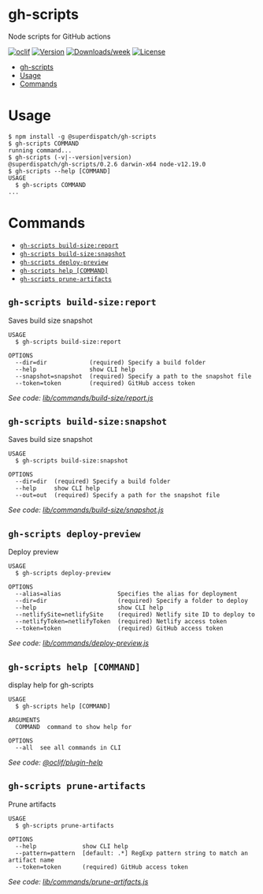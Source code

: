 # gh-scripts

Node scripts for GitHub actions

[![oclif](https://img.shields.io/badge/cli-oclif-brightgreen.svg)](https://oclif.io)
[![Version](https://img.shields.io/npm/v/@superdispatch/gh-scripts.svg)](https://npmjs.org/package/@superdispatch/gh-scripts)
[![Downloads/week](https://img.shields.io/npm/dw/@superdispatch/gh-scripts.svg)](https://npmjs.org/package/@superdispatch/gh-scripts)
[![License](https://img.shields.io/npm/l/@superdispatch/gh-scripts.svg)](https://github.com/superdispatch/superdispatch/js-tools/blob/master/packages/gh-scripts/package.json)

<!-- toc -->

- [gh-scripts](#gh-scripts)
- [Usage](#usage)
- [Commands](#commands)
<!-- tocstop -->

# Usage

<!-- usage -->

```sh-session
$ npm install -g @superdispatch/gh-scripts
$ gh-scripts COMMAND
running command...
$ gh-scripts (-v|--version|version)
@superdispatch/gh-scripts/0.2.6 darwin-x64 node-v12.19.0
$ gh-scripts --help [COMMAND]
USAGE
  $ gh-scripts COMMAND
...
```

<!-- usagestop -->

# Commands

<!-- commands -->

- [`gh-scripts build-size:report`](#gh-scripts-build-sizereport)
- [`gh-scripts build-size:snapshot`](#gh-scripts-build-sizesnapshot)
- [`gh-scripts deploy-preview`](#gh-scripts-deploy-preview)
- [`gh-scripts help [COMMAND]`](#gh-scripts-help-command)
- [`gh-scripts prune-artifacts`](#gh-scripts-prune-artifacts)

## `gh-scripts build-size:report`

Saves build size snapshot

```
USAGE
  $ gh-scripts build-size:report

OPTIONS
  --dir=dir            (required) Specify a build folder
  --help               show CLI help
  --snapshot=snapshot  (required) Specify a path to the snapshot file
  --token=token        (required) GitHub access token
```

_See code: [lib/commands/build-size/report.js](https://github.com/superdispatch/js-tools/blob/v0.2.6/lib/commands/build-size/report.js)_

## `gh-scripts build-size:snapshot`

Saves build size snapshot

```
USAGE
  $ gh-scripts build-size:snapshot

OPTIONS
  --dir=dir  (required) Specify a build folder
  --help     show CLI help
  --out=out  (required) Specify a path for the snapshot file
```

_See code: [lib/commands/build-size/snapshot.js](https://github.com/superdispatch/js-tools/blob/v0.2.6/lib/commands/build-size/snapshot.js)_

## `gh-scripts deploy-preview`

Deploy preview

```
USAGE
  $ gh-scripts deploy-preview

OPTIONS
  --alias=alias                Specifies the alias for deployment
  --dir=dir                    (required) Specify a folder to deploy
  --help                       show CLI help
  --netlifySite=netlifySite    (required) Netlify site ID to deploy to
  --netlifyToken=netlifyToken  (required) Netlify access token
  --token=token                (required) GitHub access token
```

_See code: [lib/commands/deploy-preview.js](https://github.com/superdispatch/js-tools/blob/v0.2.6/lib/commands/deploy-preview.js)_

## `gh-scripts help [COMMAND]`

display help for gh-scripts

```
USAGE
  $ gh-scripts help [COMMAND]

ARGUMENTS
  COMMAND  command to show help for

OPTIONS
  --all  see all commands in CLI
```

_See code: [@oclif/plugin-help](https://github.com/oclif/plugin-help/blob/v3.2.0/src/commands/help.ts)_

## `gh-scripts prune-artifacts`

Prune artifacts

```
USAGE
  $ gh-scripts prune-artifacts

OPTIONS
  --help             show CLI help
  --pattern=pattern  [default: .*] RegExp pattern string to match an artifact name
  --token=token      (required) GitHub access token
```

_See code: [lib/commands/prune-artifacts.js](https://github.com/superdispatch/js-tools/blob/v0.2.6/lib/commands/prune-artifacts.js)_

<!-- commandsstop -->
